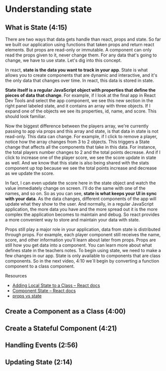 # Understanding state

## What is State (4:15)

There are two ways that data gets handle than react, props and state. So far we built our application using functions that taken props and return react elements. But props are read-only or immutable. A component can only read the props given to it, never change them. For any data that's going to change, we have to use state. Let's dig into this concept.

In react, **state is the data you want to track in your app**. State is what allows you to create components that are dynamic and interactive, and it's the only data that changes over time. In react, this data is stored in state.

**State itself is a regular JavaScript object with properties that define the pieces of data that change**. For example, if I look at the final app in React Dev Tools and select the app component, we see this new section in the right panel labeled state, and it contains an array with three objects. If I expand one of the objects we see its properties, id, name, and score. This should look familiar.

Now the biggest difference between the players array, we're currently passing to app via props and this array and state, is that data in state is not read-only. This data can change. For example, if I click to remove a player, notice how the array changes from 3 to 2 objects. This triggers a State change that affects all the components that take in this data. For instance, the total players number changes to 2 and the total points decrease. And if I click to increase one of the player score, we see the score update in state as well. And we know that this state is also being shared with the stats component up top because we see the total points increase and decrease as we update the score.

In fact, I can even update the score here in the state object and watch the value immediately change on screen. I'll do the same with one of the names, and so on. So as you can see, **state is what keeps your UI in sync with your data**. As the data changes, different components of the app will update what they show to the user. And normally, in a regular JavaScript application, the more data you have and the more spread out it is the more complex the application becomes to maintain and debug. So react provides a more convenient way to store and maintain your data with state.

Props still play a major role in your application, data from state is distributed through props. For example, each player component still receives the name, score, and other information you'll learn about later from props. Props are still how you get data into a component. You can learn more about what defines state in the teachers notes. To begin using state, we need to make a few changes in our app. State is only available to components that are class components. So in the next video, 4:10 we´ll begin by converting a function component to a class component.

Resources

- [Adding Local State to a Class – React docs](https://reactjs.org/docs/state-and-lifecycle.html#adding-local-state-to-a-class)
- [Component State – React docs](https://reactjs.org/docs/faq-state.html)
- [props vs state](https://github.com/uberVU/react-guide/blob/master/props-vs-state.md)

## Create a Component as a Class (4:00)

## Create a Stateful Component (4:21)

## Handling Events (2:56)

## Updating State (2:14)
